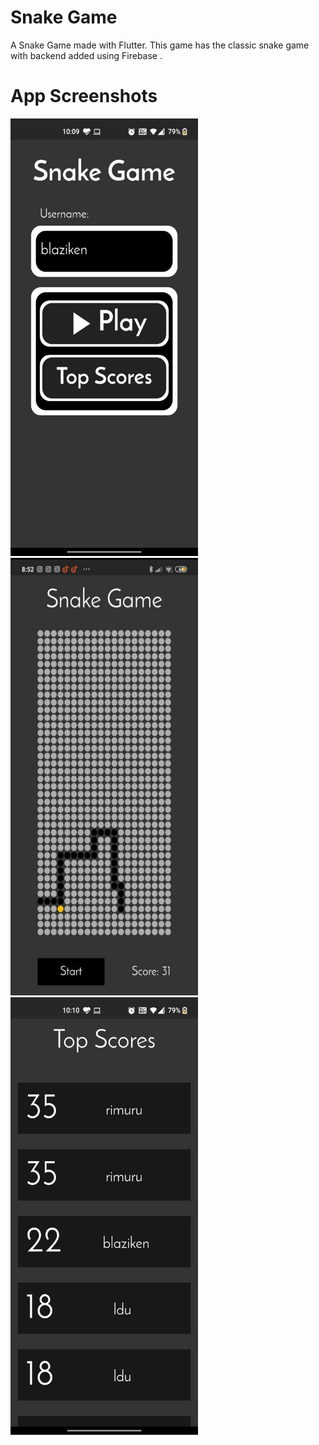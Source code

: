 # Snake Game

A Snake Game made with Flutter. This game has the classic snake game with backend added using Firebase .


# App Screenshots
<p float="left">
<img src="Screenshots/screenshot1.jpeg" alt="Home Page" width="300" height="700" >
<img src="Screenshots/screenshot2.jpeg" alt="Game Screen" width="300" height="700">
<img src="Screenshots/screenshot3.jpeg" alt="Top Scores" width="300" height="700">
</p>

